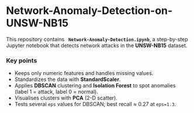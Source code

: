 # Network-Anomaly-Detection-on-UNSW-NB15

This repository contains **` Network-Anomaly-Detection.ipynb`**, a step-by-step Jupyter notebook
that detects network attacks in the **UNSW-NB15** dataset.

### Key points
- Keeps only numeric features and handles missing values.  
- Standardizes the data with **StandardScaler**.  
- Applies **DBSCAN** clustering and **Isolation Forest** to spot anomalies  
  (label 1 = attack, label 0 = normal).  
- Visualises clusters with **PCA** (2-D scatter).  
- Tests several `eps` values for DBSCAN; best recall ≈ 0.27 at `eps=1.3`.
